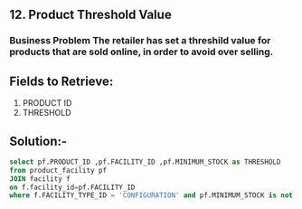 ## 12. Product Threshold Value
### Business Problem The retailer has set a threshild value for products that are sold online, in order to avoid over selling.

## Fields to Retrieve:

1. PRODUCT ID
2. THRESHOLD

## Solution:-
```sql
select pf.PRODUCT_ID ,pf.FACILITY_ID ,pf.MINIMUM_STOCK as THRESHOLD
from product_facility pf 
JOIN facility f 
on f.facility_id=pf.FACILITY_ID
where f.FACILITY_TYPE_ID = 'CONFIGURATION' and pf.MINIMUM_STOCK is not null order by THRESHOLD DESC;

```
